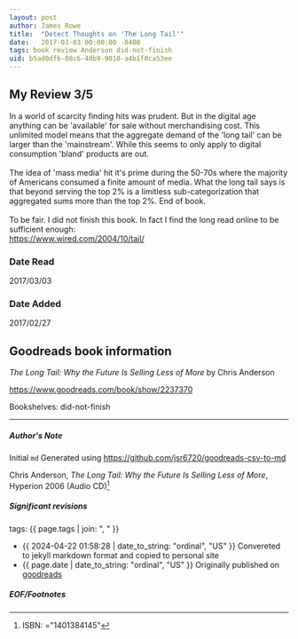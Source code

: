 ```yaml
---
layout: post
author: James Rowe
title:  "Detect Thoughts on 'The Long Tail'"
date:   2017-03-03 00:00:00 -0400
tags: book review Anderson did-not-finish
uid: b5ad0dfb-08c6-40b9-9010-a4b1f0ca53ee
---
```


<!-- highly dependent on how you personally use jekyll templates, and how you want this to show up -->
<!-- escape any jekyll keys with double brackets -->

## My Review 3/5

In a world of scarcity finding hits was prudent. But in the digital age anything can be 'available' for sale without merchandising cost. This unlimited model means that the aggregate demand of the 'long tail' can be larger than the 'mainstream'. While this seems to only apply to digital consumption 'bland' products are out. <br/><br/>The idea of 'mass media' hit it's prime during the 50-70s where the majority of Americans consumed a finite amount of media. What the long tail says is that beyond serving the top 2% is a limitless sub-categorization that aggregated sums more than the top 2%. End of book.<br/><br/>To be fair. I did not finish this book. In fact I find the long read online to be sufficient enough:<br/>https://www.wired.com/2004/10/tail/

### Date Read
2017/03/03

### Date Added
2017/02/27

## Goodreads book information

*The Long Tail: Why the Future Is Selling Less of More* by Chris Anderson

https://www.goodreads.com/book/show/2237370

Bookshelves: did-not-finish

---

##### Author's Note

Initial `md` Generated using https://github.com/jsr6720/goodreads-csv-to-md

Chris Anderson, *The Long Tail: Why the Future Is Selling Less of More*,  Hyperion 2006 (Audio CD)[^1]

##### Significant revisions

tags: {{ page.tags | join: ", " }} <!-- todo move this somewhere -->

- {{ 2024-04-22 01:58:28 | date_to_string: "ordinal", "US" }} Convereted to jekyll markdown format and copied to personal site
- {{ page.date | date_to_string: "ordinal", "US" }} Originally published on [goodreads](https://www.goodreads.com)

##### EOF/Footnotes

[^1]: ISBN: ="1401384145"